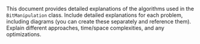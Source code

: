 This document provides detailed explanations of the algorithms used in the `BitManipulation` class.  Include detailed explanations for each problem, including diagrams (you can create these separately and reference them).  Explain different approaches, time/space complexities, and any optimizations.
